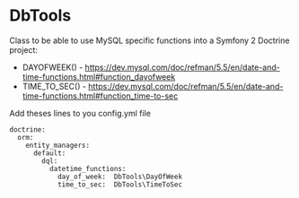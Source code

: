 # DbTools

Class to be able to use MySQL specific functions into a Symfony 2 Doctrine project:
- DAYOFWEEK() - https://dev.mysql.com/doc/refman/5.5/en/date-and-time-functions.html#function_dayofweek
- TIME_TO_SEC() - https://dev.mysql.com/doc/refman/5.5/en/date-and-time-functions.html#function_time-to-sec

Add theses lines to you config.yml file
```
doctrine:
  orm:
    entity_managers:
      default:
        dql:
          datetime_functions:
            day_of_week:  DbTools\DayOfWeek
            time_to_sec:  DbTools\TimeToSec
```
